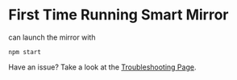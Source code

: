 # First Time Running Smart Mirror

 can launch the mirror with
```
npm start
```

Have an issue? Take a look at the [Troubleshooting Page](troubleshooting.md).